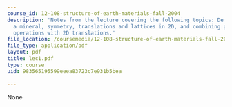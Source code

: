 ```yaml
---
course_id: 12-108-structure-of-earth-materials-fall-2004
description: 'Notes from the lecture covering the following topics: Definition of
  a mineral, symmetry, translations and lattices in 2D, and combining point symmetry
  operations with 2D translations.'
file_location: /coursemedia/12-108-structure-of-earth-materials-fall-2004/983565195599eeea83723c7e931b5bea_lec1.pdf
file_type: application/pdf
layout: pdf
title: lec1.pdf
type: course
uid: 983565195599eeea83723c7e931b5bea

---
```

None
